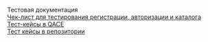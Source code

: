 Тестовая документация  
[Чек-лист для тестирования регистрации, авторизации и каталога](https://docs.google.com/spreadsheets/d/1un63zNwoxNMgr5Bf61smU1XRo7eWrN8JgI8s5x27b_4/edit?gid=0#gid=0)  
[Тест-кейсы в QACE]()  
[Тест кейсы в репозитории](https://github.com/Larchenko-O/docs/blob/main/G8-Test-case%20-AlexeyLarchenko.pdf)
